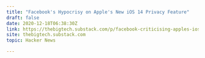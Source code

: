 ```yaml
---
title: "Facebook's Hypocrisy on Apple's New iOS 14 Privacy Feature"
draft: false
date: 2020-12-18T06:38:30Z
link: https://thebigtech.substack.com/p/facebook-criticising-apples-ios-14?utm_medium=RSS&utm_source=hune
site: thebigtech.substack.com
topic: Hacker News  

---
```

